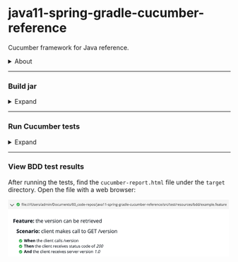 # java11-spring-gradle-cucumber-reference

Cucumber framework for Java reference.


<details>
<summary>About</summary>

Made with:
- **IntelliJ IDEA 2023.1 (Ultimate Edition)**
- **OpenJDK 11.0.17**
- **Gradle 8.1.1**

</details>


---


### Build jar

<details>
<summary>Expand</summary>

```shell
./gradlew clean build -DPROFILE=local
```

</details>


---


### Run Cucumber tests

<details>
<summary>Expand</summary>

```shell
./scripts/test.sh \
  local \
  lofty-root-378503 \
  test_dataset_integration \
  test_table_integration \
  $HOME/.config/gcloud \
  "$(gcloud auth application-default print-access-token)"
```

<img src="img/test_bdd_cmd.gif">

</details>


---


### View BDD test results

After running the tests, find the `cucumber-report.html` file under the `target` directory.
Open the file with a web browser:

<img src="img/view_test_results.png" alt="" width="500">
